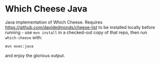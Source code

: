 Which Cheese Java
=================

Java implementation of Which Cheese. Requires https://github.com/davidedmonds/cheese-list to be installed locally
before running - use `mvn install` in a checked-out copy of that repo, then run `which-cheese` with:

```bash
mvn exec:java
```

and enjoy the glorious output.
